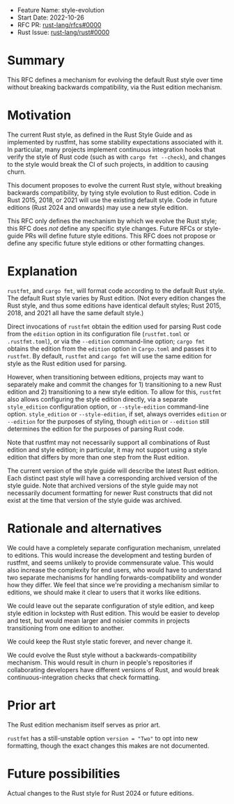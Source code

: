 - Feature Name: style-evolution
- Start Date: 2022-10-26
- RFC PR: [rust-lang/rfcs#0000](https://github.com/rust-lang/rfcs/pull/0000)
- Rust Issue: [rust-lang/rust#0000](https://github.com/rust-lang/rust/issues/0000)

# Summary
[summary]: #summary

This RFC defines a mechanism for evolving the default Rust style over time
without breaking backwards compatibility, via the Rust edition mechanism.

# Motivation
[motivation]: #motivation

The current Rust style, as defined in the Rust Style Guide and as implemented
by rustfmt, has some stability expectations associated with it. In particular,
many projects implement continuous integration hooks that verify the style of
Rust code (such as with `cargo fmt --check`), and changes to the style would
break the CI of such projects, in addition to causing churn.

This document proposes to evolve the current Rust style, without breaking
backwards compatibility, by tying style evolution to Rust edition. Code in Rust
2015, 2018, or 2021 will use the existing default style. Code in future
editions (Rust 2024 and onwards) may use a new style edition.

This RFC only defines the mechanism by which we evolve the Rust style; this RFC
does *not* define any specific style changes. Future RFCs or style-guide PRs
will define future style editions. This RFC does not propose or define any
specific future style editions or other formatting changes.

# Explanation
[explanation]: #explanation

`rustfmt`, and `cargo fmt`, will format code according to the default Rust
style. The default Rust style varies by Rust edition. (Not every edition
changes the Rust style, and thus some editions have identical default styles;
Rust 2015, 2018, and 2021 all have the same default style.)

Direct invocations of `rustfmt` obtain the edition used for parsing Rust code
from the `edition` option in its configuration file (`rustfmt.toml` or
`.rustfmt.toml`), or via the `--edition` command-line option; `cargo fmt`
obtains the edition from the `edition` option in `Cargo.toml` and passes it to
`rustfmt`. By default, `rustfmt` and `cargo fmt` will use the same edition for
style as the Rust edition used for parsing.

However, when transitioning between editions, projects may want to separately
make and commit the changes for 1) transitioning to a new Rust edition and 2)
transitioning to a new style edition. To allow for this, `rustfmt` also allows
configuring the style edition directly, via a separate `style_edition`
configuration option, or `--style-edition` command-line option. `style_edition`
or `--style-edition`, if set, always overrides `edition` or `--edition` for the
purposes of styling, though `edition` or `--edition` still determines the
edition for the purposes of parsing Rust code.

Note that rustfmt may not necessarily support all combinations of Rust edition
and style edition; in particular, it may not support using a style edition that
differs by more than one step from the Rust edition.

The current version of the style guide will describe the latest Rust edition.
Each distinct past style will have a corresponding archived version of the
style guide. Note that archived versions of the style guide may not necessarily
document formatting for newer Rust constructs that did not exist at the time
that version of the style guide was archived.

# Rationale and alternatives
[rationale-and-alternatives]: #rationale-and-alternatives

We could have a completely separate configuration mechanism, unrelated to
editions. This would increase the development and testing burden of rustfmt,
and seems unlikely to provide commensurate value. This would also increase the
complexity for end users, who would have to understand two separate mechanisms
for handling forwards-compatibility and wonder how they differ. We feel that
since we're providing a mechanism similar to editions, we should make it clear
to users that it works like editions.

We could leave out the separate configuration of style edition, and keep style
edition in lockstep with Rust edition. This would be easier to develop and
test, but would mean larger and noisier commits in projects transitioning from
one edition to another.

We could keep the Rust style static forever, and never change it.

We could evolve the Rust style without a backwards-compatibility mechanism.
This would result in churn in people's repositories if collaborating
developers have different versions of Rust, and would break
continuous-integration checks that check formatting.

# Prior art
[prior-art]: #prior-art

The Rust edition mechanism itself serves as prior art.

`rustfmt` has a still-unstable option `version = "Two"` to opt into new
formatting, though the exact changes this makes are not documented.

# Future possibilities
[future-possibilities]: #future-possibilities

Actual changes to the Rust style for Rust 2024 or future editions.
